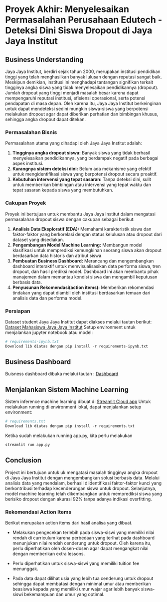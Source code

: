 # Proyek Akhir: Menyelesaikan Permasalahan Perusahaan Edutech - Deteksi Dini Siswa Dropout di Jaya Jaya Institut

## Business Understanding
Jaya Jaya Institut, berdiri sejak tahun 2000, merupakan institusi pendidikan tinggi yang telah menghasilkan banyak lulusan dengan reputasi sangat baik. Meskipun demikian, institusi ini menghadapi tantangan signifikan terkait tingginya angka siswa yang tidak menyelesaikan pendidikannya (dropout). Jumlah dropout yang tinggi menjadi masalah besar karena dapat mempengaruhi reputasi institusi, efisiensi operasional, serta potensi pendapatan di masa depan. Oleh karena itu, Jaya Jaya Institut berkeinginan untuk dapat mendeteksi sedini mungkin siswa-siswa yang berpotensi melakukan dropout agar dapat diberikan perhatian dan bimbingan khusus, sehingga angka dropout dapat ditekan.

### Permasalahan Bisnis

Permasalahan utama yang dihadapi oleh Jaya Jaya Institut adalah:
1.  **Tingginya angka dropout siswa:** Banyak siswa yang tidak berhasil menyelesaikan pendidikannya, yang berdampak negatif pada berbagai aspek institusi.
2.  **Kurangnya sistem deteksi dini:** Belum ada mekanisme yang efektif untuk mengidentifikasi siswa yang berpotensi dropout secara proaktif.
3.  **Kebutuhan intervensi yang tepat sasaran:** Tanpa deteksi dini, sulit untuk memberikan bimbingan atau intervensi yang tepat waktu dan tepat sasaran kepada siswa yang membutuhkan.

### Cakupan Proyek
Proyek ini bertujuan untuk membantu Jaya Jaya Institut dalam mengatasi permasalahan dropout siswa dengan cakupan sebagai berikut:
1.  **Analisis Data Eksploratif (EDA):** Memahami karakteristik siswa dan faktor-faktor yang berkorelasi dengan status kelulusan atau dropout dari dataset yang disediakan.
2.  **Pengembangan Model Machine Learning:** Membangun model klasifikasi untuk memprediksi kemungkinan seorang siswa akan dropout berdasarkan data historis dan atribut siswa.
3.  **Pembuatan Business Dashboard:** Merancang dan mengembangkan dashboard interaktif untuk memvisualisasikan data performa siswa, tren dropout, dan hasil prediksi model. Dashboard ini akan membantu pihak manajemen dalam memantau kondisi siswa dan mengambil keputusan berbasis data.
4.  **Penyusunan Rekomendasi(action items):** Memberikan rekomendasi tindakan yang dapat diambil oleh institusi berdasarkan temuan dari analisis data dan performa model.

### Persiapan

Dataset student Jaya Jaya Institut dapat diakses melalui tautan berikut: [Dataset Mahasiswa Jaya Jaya Institut](*https://github.com/dicodingacademy/dicoding_dataset/blob/main/students_performance/README.md*) 
Setup environment untuk menjalankan jupyter notebook atau model:

```python
# requirements-ipynb.txt
Download lib diatas dengan pip install -r requirements-ipynb.txt
```

## Business Dashboard
Buisness dashboard dibuka melalui tautan : [Dashboard](*https://public.tableau.com/app/profile/carolus.christadi/viz/student_dashboard_tableau/Dashboard1?publish=yes*)

## Menjalankan Sistem Machine Learning
Sistem inference machine learning dibuat di [Streamlit Cloud app](*https://dropout-prediction-based-on-xgboost-classifier.streamlit.app*)
Untuk melakukan running di environment lokal, dapat menjalankan setup environment:

```python
# requirements.txt
Download lib diatas dengan pip install -r requirements.txt
```
Ketika sudah melakukan running app.py, kita perlu melakukan 

```python
streamlit run app.py
```

## Conclusion
Project ini bertujuan untuk uk mengatasi masalah tingginya angka dropout di Jaya Jaya Institut dengan mengembangkan solusi berbasis data. Melalui analisis data yang mendalam, berhasil diidentifikasi faktor-faktor kunci yang berkontribusi terhadap kecenderungan siswa untuk dropout. Selanjutnya, model machine learning telah dikembangkan untuk memprediksi siswa yang berisiko dropout dengan akurasi 92% tanpa adanya indikasi overfitting.

### Rekomendasi Action Items
Berikut merupakan action items dari hasil analisa yang dibuat.

- Melakukan pengecekan terlebih pada siswa-siswi yang memiliki nilai rendah di curriculum karena perbedaan yang terlhat pada dashboard menunjukan nilai rendah cenderung untuk dropout. Oleh karena itu, perlu diperhatikan oleh dosen-dosen agar dapat mengangkat nilai dengan memberikan extra lessons.

- Perlu diperhatikan untuk siswa-siswi yang memiliki tuition fee menunggak.

- Pada data dapat dilihat usia yang lebih tua cenderung untuk dropout sehingga dapat membatasi dengan minimal umur atau memberikan beasiswa kepada yang memiliki umur wajar agar lebih banyak siswa-siswi bekemampuan dan umur yang optimal.

